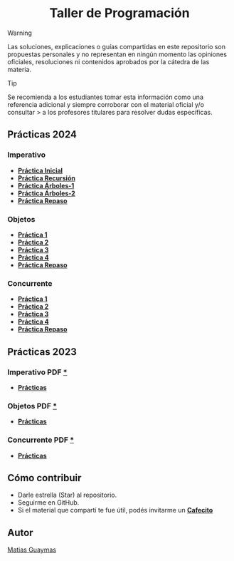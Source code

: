 <h1 align="center"> Taller de Programación </h1>

> [!WARNING]
> Las soluciones, explicaciones o guías compartidas en este repositorio son propuestas personales y no representan en ningún momento las opiniones 
> oficiales, resoluciones ni contenidos aprobados por la cátedra de las materia.

> [!TIP]
> Se recomienda a los estudiantes tomar esta información como una referencia adicional y siempre corroborar con el material oficial y/o consultar > a los profesores titulares para resolver dudas específicas.

## Prácticas 2024
### Imperativo
* [**Práctica Inicial**](https://github.com/MatiasGuaymas/Taller-Programacion/tree/main/Resoluciones-2024/Imperativo/0)
* [**Práctica Recursión**](https://github.com/MatiasGuaymas/Taller-Programacion/tree/main/Resoluciones-2024/Imperativo/Recursion)
* [**Práctica Árboles-1**](https://github.com/MatiasGuaymas/Taller-Programacion/tree/main/Resoluciones-2024/Imperativo/Arboles-1)
* [**Práctica Árboles-2**](https://github.com/MatiasGuaymas/Taller-Programacion/tree/main/Resoluciones-2024/Imperativo/Arboles-2)
* [**Práctica Repaso**](https://github.com/MatiasGuaymas/Taller-Programacion/tree/main/Resoluciones-2024/Imperativo/Repaso)

### Objetos
* [**Práctica 1**](https://github.com/MatiasGuaymas/Taller-Programacion/tree/main/Resoluciones-2024/Objetos/TP_ProyectoAlumnos/src/Practica1)
* [**Práctica 2**](https://github.com/MatiasGuaymas/Taller-Programacion/tree/main/Resoluciones-2024/Objetos/TP_ProyectoAlumnos/src/Practica2)
* [**Práctica 3**](https://github.com/MatiasGuaymas/Taller-Programacion/tree/main/Resoluciones-2024/Objetos/TP_ProyectoAlumnos/src/Practica3)
* [**Práctica 4**](https://github.com/MatiasGuaymas/Taller-Programacion/tree/main/Resoluciones-2024/Objetos/TP_ProyectoAlumnos/src/Practica4)
* [**Práctica Repaso**](https://github.com/MatiasGuaymas/Taller-Programacion/tree/main/Resoluciones-2024/Objetos/TP_ProyectoAlumnos/src/Practica5)

### Concurrente
* [**Práctica 1**](https://github.com/MatiasGuaymas/Taller-Programacion/tree/main/Resoluciones-2024/Concurrente/Practica%201)
* [**Práctica 2**](https://github.com/MatiasGuaymas/Taller-Programacion/tree/main/Resoluciones-2024/Concurrente/Practica%202)
* [**Práctica 3**](https://github.com/MatiasGuaymas/Taller-Programacion/tree/main/Resoluciones-2024/Concurrente/Practica%203)
* [**Práctica 4**](https://github.com/MatiasGuaymas/Taller-Programacion/tree/main/Resoluciones-2024/Concurrente/Practica%204)
* [**Práctica Repaso**](https://github.com/MatiasGuaymas/Taller-Programacion/tree/main/Resoluciones-2024/Concurrente/Practica%205)

## Prácticas 2023
### Imperativo PDF [*](https://github.com/MatiasGuaymas/Taller-Programacion/tree/main/Resoluciones-2023/1.%20Imperativo/Practicas%20PDF)
* [**Prácticas**](https://github.com/MatiasGuaymas/Taller-Programacion/tree/main/Resoluciones-2023/1.%20Imperativo)

### Objetos PDF [*](https://github.com/MatiasGuaymas/Taller-Programacion/tree/main/Resoluciones-2023/2.%20Objetos/Practicas%20PDF)
* [**Prácticas**](https://github.com/MatiasGuaymas/Taller-Programacion/tree/main/Resoluciones-2023/2.%20Objetos/TP_ProyectoAlumnos/src)

### Concurrente PDF [*](https://github.com/MatiasGuaymas/Taller-Programacion/tree/main/Resoluciones-2023/3.%20Concurrente/Practicas%20PDF)
* [**Prácticas**](https://github.com/MatiasGuaymas/Taller-Programacion/tree/main/Resoluciones-2023/3.%20Concurrente)

## Cómo contribuir
* Darle estrella (Star) al repositorio.
* Seguirme en GitHub.
* Si el material que compartí te fue útil, podés invitarme un **[Cafecito](https://cafecito.app/matiasguaymas)**

## Autor

[Matias Guaymas](https://www.linkedin.com/in/matiasguaymas/)

